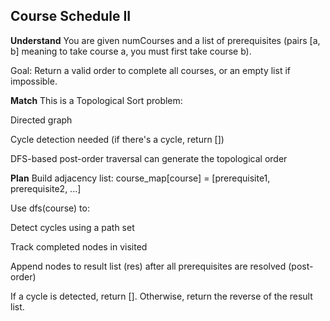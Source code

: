 ## Course Schedule II
**Understand**
You are given numCourses and a list of prerequisites (pairs [a, b] meaning to take course a, you must first take course b).

Goal:
Return a valid order to complete all courses, or an empty list if impossible.

**Match**
This is a Topological Sort problem:

Directed graph

Cycle detection needed (if there's a cycle, return [])

DFS-based post-order traversal can generate the topological order

**Plan**
Build adjacency list:
course_map[course] = [prerequisite1, prerequisite2, ...]

Use dfs(course) to:

Detect cycles using a path set

Track completed nodes in visited

Append nodes to result list (res) after all prerequisites are resolved (post-order)

If a cycle is detected, return [].
Otherwise, return the reverse of the result list.